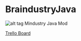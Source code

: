 # BraindustryJava

![alt tag](https://psv4.userapi.com/c856420/u543027815/docs/d1/eb89c90bbca0/aaa1.png?extra=oJqQZNKnpklrwgBHtkPO9bvcxeBmI4eERHLKW7VzCci07KtJmn1TFHe9QHqEiA8owdiHwz1v_xWbyxBLWerhaNJ3O4hnxgYsfzshL96HmbJIAy9dJLtVftrjB7i_xaIF-93lK2ofgP9xMaGk-qir_kiJ "Screenshot")
Mindustry Java Mod

[Trello Board](https://trello.com/b/ZapdrgJm/braindustry)
